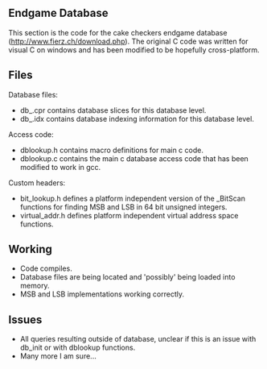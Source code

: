 ## Endgame Database
 This section is the code for the cake checkers endgame database (http://www.fierz.ch/download.php). The original
 C code was written for visual C on windows and has been modified to be hopefully cross-platform.

## Files
 Database files:
 * db_.cpr contains database slices for this database level.
 * db_.idx contains database indexing information for this database level.
 
 Access code:
 * dblookup.h contains macro definitions for main c code.
 * dblookup.c contains the main c database access code that has been modified to work in gcc.
 
 Custom headers:
 * bit_lookup.h defines a platform independent version of the _BitScan functions for finding MSB and LSB in 64 bit unsigned integers.
 * virtual_addr.h defines platform independent virtual address space functions.

## Working
 * Code compiles.
 * Database files are being located and 'possibly' being loaded into memory.
 * MSB and LSB implementations working correctly.

## Issues
 * All queries resulting outside of database, unclear if this is an issue with db_init or with dblookup functions.
 * Many more I am sure...
